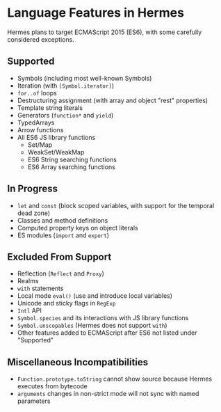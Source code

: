 # Language Features in Hermes

Hermes plans to target ECMAScript 2015 (ES6), with some carefully considered exceptions.

## Supported

- Symbols (including most well-known Symbols)
- Iteration (with `[Symbol.iterator]`)
- `for..of` loops
- Destructuring assignment (with array and object "rest" properties)
- Template string literals
- Generators (`function*` and `yield`)
- TypedArrays
- Arrow functions
- All ES6 JS library functions
  - Set/Map
  - WeakSet/WeakMap
  - ES6 String searching functions
  - ES6 Array searching functions

## In Progress

- `let` and `const` (block scoped variables, with support for the temporal dead zone)
- Classes and method definitions
- Computed property keys on object literals
- ES modules (`import` and `export`)

## Excluded From Support

- Reflection (`Reflect` and `Proxy`)
- Realms
- `with` statements
- Local mode `eval()` (use and introduce local variables)
- Unicode and sticky flags in `RegExp`
- `Intl` API
- `Symbol.species` and its interactions with JS library functions
- `Symbol.unscopables` (Hermes does not support `with`)
- Other features added to ECMAScript after ES6 not listed under "Supported"

## Miscellaneous Incompatibilities

- `Function.prototype.toString` cannot show source because Hermes executes from bytecode
- `arguments` changes in non-strict mode will not sync with named parameters
